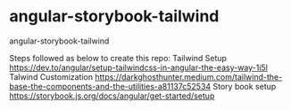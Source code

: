 # angular-storybook-tailwind
angular-storybook-tailwind

Steps followed as below to create this repo:
Tailwind Setup https://dev.to/angular/setup-tailwindcss-in-angular-the-easy-way-1i5l
Talwind Customization https://darkghosthunter.medium.com/tailwind-the-base-the-components-and-the-utilities-a81137c52534
Story book setup https://storybook.js.org/docs/angular/get-started/setup
